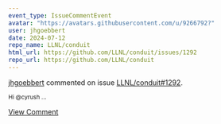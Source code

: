 ```yaml
---
event_type: IssueCommentEvent
avatar: "https://avatars.githubusercontent.com/u/9266792?"
user: jhgoebbert
date: 2024-07-12
repo_name: LLNL/conduit
html_url: https://github.com/LLNL/conduit/issues/1292
repo_url: https://github.com/LLNL/conduit
---
```


<a href='https://github.com/jhgoebbert' target='_blank'>jhgoebbert</a> commented on issue <a href='https://github.com/LLNL/conduit/issues/1292' target='_blank'>LLNL/conduit#1292</a>.

<small>Hi @cyrush ...</small>

<a href='https://github.com/LLNL/conduit/issues/1292' target='_blank'>View Comment</a>